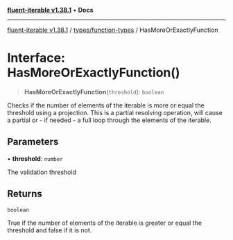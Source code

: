 [**fluent-iterable v1.38.1**](../../../README.md) • **Docs**

***

[fluent-iterable v1.38.1](../../../README.md) / [types/function-types](../README.md) / HasMoreOrExactlyFunction

# Interface: HasMoreOrExactlyFunction()

> **HasMoreOrExactlyFunction**(`threshold`): `boolean`

Checks if the number of elements of the iterable is more or equal the threshold using a projection. This is a partial resolving operation, will cause a partial or - if needed - a full loop through the elements of the iterable.

## Parameters

• **threshold**: `number`

The validation threshold

## Returns

`boolean`

True if the number of elements of the iterable is greater or equal the threshold and false if it is not.
